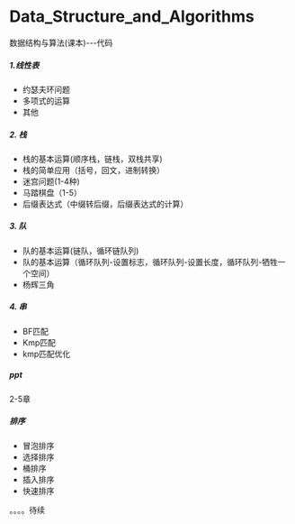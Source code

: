 # Data_Structure_and_Algorithms
数据结构与算法(课本)---代码

##### 1.线性表
  * 约瑟夫环问题
  * 多项式的运算
  * 其他
  
##### 2. 栈
  * 栈的基本运算(顺序栈，链栈，双栈共享)
  * 栈的简单应用（括号，回文，进制转换）
  * 迷宫问题(1-4种)
  * 马踏棋盘（1-5）
  * 后缀表达式（中缀转后缀，后缀表达式的计算）
##### 3. 队
  * 队的基本运算(链队，循环链队列)
  * 队的基本运算（循环队列-设置标志，循环队列-设置长度，循环队列-牺牲一个空间）
  * 杨辉三角
##### 4. 串
* BF匹配
* Kmp匹配
* kmp匹配优化
  
##### ppt
2-5章

##### 排序
 * 冒泡排序
 * 选择排序
 * 桶排序
 * 插入排序
 * 快速排序
  
  。。。。待续

